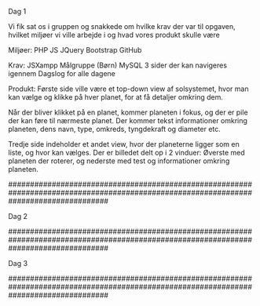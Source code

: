 Dag 1

Vi fik sat os i gruppen og snakkede om hvilke krav der var til opgaven, hvilket miljøer vi ville arbejde i og hvad vores produkt skulle være

Miljøer:
PHP
JS
JQuery
Bootstrap
GitHub

Krav:
JSXampp
Målgruppe (Børn)
MySQL
3 sider der kan navigeres igennem
Dagslog for alle dagene

Produkt:
Første side ville være et top-down view af solsystemet, hvor man kan vælge og klikke på hver planet,
for at få detaljer omkring dem.

Når der bliver klikket på en planet, kommer planeten i fokus, og der er pile der kan føre til nærmeste planet.
Der kommer tekst informationer omkring planeten, dens navn, type, omkreds, tyngdekraft og diameter etc.

Tredje side indeholder et andet view, hvor der planeterne ligger som en liste, og hvor kan vælges.
Der er billedet delt op i 2 vinduer: Øverste med planeten der roterer, og nederste med test og informationer omkring planeten.

#######################################################################################################################################

Dag 2

#######################################################################################################################################

Dag 3

#######################################################################################################################################